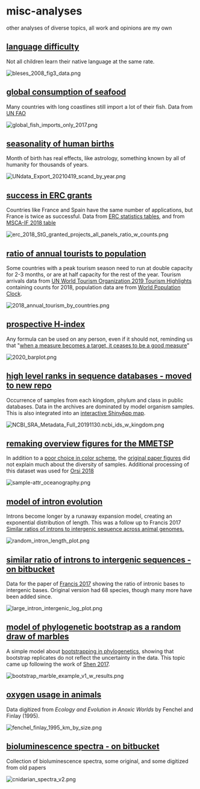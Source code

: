# misc-analyses #
other analyses of diverse topics, all work and opinions are my own

## [language difficulty](https://github.com/wrf/misc-analyses/tree/master/language_difficulty) ##
Not all children learn their native language at the same rate.

![bleses_2008_fig3_data.png](https://github.com/wrf/misc-analyses/blob/master/language_difficulty/images/bleses_2008_fig3_data.png)

## [global consumption of seafood](https://github.com/wrf/misc-analyses/tree/master/fisheries) ##
Many countries with long coastlines still import a lot of their fish. Data from [UN FAO](http://www.fao.org/faostat/en/#data/FBS)

![global_fish_imports_only_2017.png](https://github.com/wrf/misc-analyses/blob/master/fisheries/images/global_fish_imports_only_2017.png)

## [seasonality of human births](https://github.com/wrf/misc-analyses/tree/master/birth_rate_by_month) ##
Month of birth has real effects, like astrology, something known by all of humanity for thousands of years.

![UNdata_Export_20210419_scand_by_year.png](https://github.com/wrf/misc-analyses/blob/master/birth_rate_by_month/images/UNdata_Export_20210419_scand_by_year.png)

## [success in ERC grants](https://github.com/wrf/misc-analyses/tree/master/erc) ##
Countries like France and Spain have the same number of applications, but France is twice as successful. Data from [ERC statistics tables](https://erc.europa.eu/projects-figures/statistics), and from [MSCA-IF 2018 table](http://ec.europa.eu/research/participants/portal/doc/call/h2020/msca-if-2018/1847614-if2018_percentiles_en.pdf)

![erc_2018_StG_granted_projects_all_panels_ratio_w_counts.png](https://github.com/wrf/misc-analyses/blob/master/erc/erc_2018_StG_granted_projects_all_panels_ratio_w_counts.png)

## [ratio of annual tourists to population](https://github.com/wrf/misc-analyses/tree/master/tourism) ##
Some countries with a peak tourism season need to run at double capacity for 2-3 months, or are at half capacity for the rest of the year. Tourism arrivals data from [UN World Tourism Organization 2019 Tourism Highlights](https://www.e-unwto.org/doi/book/10.18111/9789284421152) containing counts for 2018, population data are from [World Population Clock](https://www.worldometers.info/world-population/population-by-country/).

![2018_annual_tourism_by_countries.png](https://github.com/wrf/misc-analyses/blob/master/tourism/2018_annual_tourism_by_countries.png)

## [prospective H-index](https://github.com/wrf/misc-analyses/tree/master/h_index_predictions) ##
Any formula can be used on any person, even if it should not, reminding us that "[when a measure becomes a target, it ceases to be a good measure](https://en.wikipedia.org/wiki/Goodhart%27s_law)"

![2020_barplot.png](https://github.com/wrf/misc-analyses/blob/master/h_index_predictions/2020_barplot.png)

## [high level ranks in sequence databases - moved to new repo](https://github.com/wrf/taxonomy_database) ##
Occurrence of samples from each kingdom, phylum and class in public databases. Data in the archives are dominated by model organism samples. This is also integrated into an [interactive ShinyApp map](https://rstudio.github.io/leaflet/).

![NCBI_SRA_Metadata_Full_20191130.ncbi_ids_w_kingdom.png](https://github.com/wrf/taxonomy_database/blob/master/images/NCBI_SRA_Metadata_Full_20191130.ncbi_ids_w_kingdom.png)

## [remaking overview figures for the MMETSP](https://github.com/wrf/misc-analyses/tree/master/marine_meta) ##
In addition to a [poor choice in color scheme](https://journals.plos.org/plosbiology/article?id=10.1371/journal.pbio.1001889#pbio-1001889-g001), the [original paper figures](https://doi.org/10.1371/journal.pbio.1001889) did not explain much about the diversity of samples. Additional processing of this dataset was used for [Orsi 2018](https://bitbucket.org/wrf/subsurface2017)

![sample-attr_oceanography.png](https://github.com/wrf/misc-analyses/blob/master/marine_meta/sample-attr_oceanography.png)

## [model of intron evolution](https://github.com/wrf/misc-analyses/tree/master/intron_evolution) ##
Introns become longer by a runaway expansion model, creating an exponential distribution of length. This was a follow up to Francis 2017 [Similar ratios of introns to intergenic sequence across animal genomes.](https://doi.org/10.1093/gbe/evx103)

![random_intron_length_plot.png](https://github.com/wrf/misc-analyses/blob/master/intron_evolution/random_intron_length_plot.png)

## [similar ratio of introns to intergenic sequences - on bitbucket](https://bitbucket.org/wrf/genome-reannotations) ##
Data for the paper of [Francis 2017](https://doi.org/10.1093/gbe/evx103) showing the ratio of intronic bases to intergenic bases. Original version had 68 species, though many more have been added since.

![large_intron_intergenic_log_plot.png](https://raw.githubusercontent.com/wrf/misc-analyses/master/figures_for_repo/large_intron_intergenic_log_plot.png)

## [model of phylogenetic bootstrap as a random draw of marbles](https://github.com/wrf/misc-analyses/tree/master/random_bootstrap) ##
A simple model about [bootstrapping in phylogenetics](https://en.wikipedia.org/wiki/Bootstrapping_%28statistics%29), showing that bootstrap replicates do not reflect the uncertainty in the data. This topic came up following the work of [Shen 2017](http://dx.doi.org/10.1038/s41559-017-0126).

![bootstrap_marble_example_v1_w_results.png](https://github.com/wrf/misc-analyses/blob/master/random_bootstrap/bootstrap_marble_example_v1_w_results.png)

## [oxygen usage in animals](https://github.com/wrf/misc-analyses/tree/master/animal_oxygen) ##
Data digitized from *Ecology and Evolution in Anoxic Worlds* by Fenchel and Finlay (1995).

![fenchel_finlay_1995_km_by_size.png](https://github.com/wrf/misc-analyses/blob/master/animal_oxygen/fenchel_finlay_1995_km_by_size.png)

## [bioluminescence spectra - on bitbucket](https://bitbucket.org/wrf/biolum-spectra) ##
Collection of bioluminescence spectra, some original, and some digitized from old papers

![cnidarian_spectra_v2.png](https://bitbucket.org/wrf/biolum-spectra/raw/81f1cc0661362493e195f7a94317b57548b36d84/cnidarian_spectra_v2.png)


